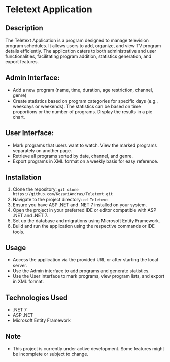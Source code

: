 # Teletext Application

## Description
The Teletext Application is a program designed to manage television program schedules. It allows users to add, organize, and view TV program details efficiently. The application caters to both administrative and user functionalities, facilitating program addition, statistics generation, and export features.

## Admin Interface:
- Add a new program (name, time, duration, age restriction, channel, genre)
- Create statistics based on program categories for specific days (e.g., weekdays or weekends). The statistics can be based on time proportions or the number of programs. Display the results in a pie chart.

## User Interface:
- Mark programs that users want to watch. View the marked programs separately on another page.
- Retrieve all programs sorted by date, channel, and genre.
- Export programs in XML format on a weekly basis for easy reference.

## Installation
1. Clone the repository: `git clone https://github.com/KozariAndras/Teletext.git`
2. Navigate to the project directory: `cd Teletext`
3. Ensure you have ASP .NET and .NET 7 installed on your system.
4. Open the project in your preferred IDE or editor compatible with ASP .NET and .NET 7.
5. Set up the database and migrations using Microsoft Entity Framework.
6. Build and run the application using the respective commands or IDE tools.

## Usage
- Access the application via the provided URL or after starting the local server.
- Use the Admin interface to add programs and generate statistics.
- Use the User interface to mark programs, view program lists, and export in XML format.

## Technologies Used
- .NET 7
- ASP .NET
- Microsoft Entity Framework

## Note
- This project is currently under active development. Some features might be incomplete or subject to change.
